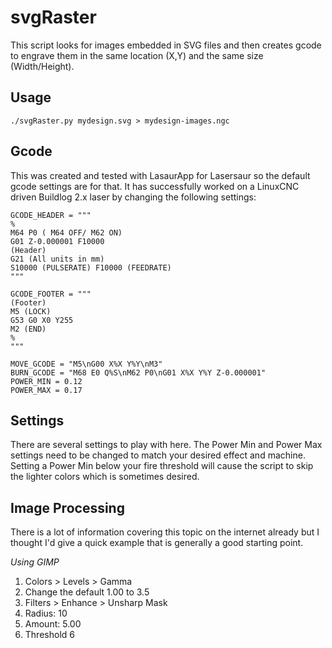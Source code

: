 # svgRaster

This script looks for images embedded in SVG files and then creates gcode to engrave them in the same location (X,Y) and the same size (Width/Height).


## Usage
```
./svgRaster.py mydesign.svg > mydesign-images.ngc

```

## Gcode

This was created and tested with LasaurApp for Lasersaur so the default gcode settings are for that.  It has successfully worked on a LinuxCNC driven Buildlog 2.x laser by changing the following settings:

```
GCODE_HEADER = """
%
M64 P0 ( M64 OFF/ M62 ON)
G01 Z-0.000001 F10000
(Header)
G21 (All units in mm)
S10000 (PULSERATE) F10000 (FEEDRATE)
"""

GCODE_FOOTER = """
(Footer)
M5 (LOCK)
G53 G0 X0 Y255
M2 (END)
%
"""

MOVE_GCODE = "M5\nG00 X%X Y%Y\nM3"
BURN_GCODE = "M68 E0 Q%S\nM62 P0\nG01 X%X Y%Y Z-0.000001"
POWER_MIN = 0.12
POWER_MAX = 0.17  
```

## Settings

There are several settings to play with here.  The Power Min and Power Max settings need to be changed to match your desired effect and machine.  Setting a Power Min below your fire threshold will cause the script to skip the lighter colors which is sometimes desired.


## Image Processing

There is a lot of information covering this topic on the internet already but I thought I'd give a quick example that is generally a good starting point.

*Using GIMP*

1. Colors > Levels > Gamma 
  1. Change the default 1.00 to 3.5
2. Filters > Enhance > Unsharp Mask
  1. Radius: 10
  2. Amount: 5.00
  3. Threshold 6

